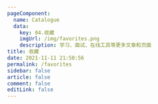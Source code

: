 ```yaml
---
pageComponent: 
  name: Catalogue
  data: 
    key: 04.收藏
    imgUrl: /img/favorites.png
    description: 学习、面试、在线工具等更多文章和页面
title: 收藏
date: 2021-11-11 21:50:56
permalink: /favorites
sidebar: false
article: false
comment: false
editLink: false
---
```

